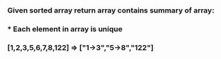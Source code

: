 ### Given sorted array return array contains summary of array:
### * Each element in array is unique 
### [1,2,3,5,6,7,8,122] => ["1->3","5->8","122"]

